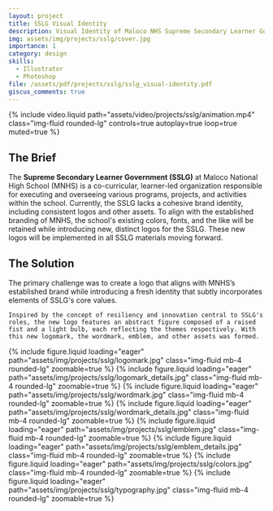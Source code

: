 ```yaml
---
layout: project
title: SSLG Visual Identity
description: Visual Identity of Maloco NHS Supreme Secondary Learner Government
img: assets/img/projects/sslg/cover.jpg
importance: 1
category: design
skills:
  - Illustrator
  - Photoshop
file: /assets/pdf/projects/sslg/sslg_visual-identity.pdf
giscus_comments: true
---
```


{% include video.liquid path="assets/video/projects/sslg/animation.mp4" class="img-fluid rounded-lg" controls=true autoplay=true loop=true muted=true %}

<section id="brief" class="mb-3">
  <h2>The Brief</h2>

  <p>
    The <strong>Supreme Secondary Learner Government (SSLG)</strong> at Maloco National High School (MNHS) is a co-curricular, learner-led organization responsible for executing and overseeing various programs, projects, and activities within the school. Currently, the SSLG lacks a cohesive brand identity, including consistent logos and other assets. To align with the established branding of MNHS, the school's existing colors, fonts, and the like will be retained while introducing new, distinct logos for the SSLG. These new logos will be implemented in all SSLG materials moving forward.
  </p>
</section>

<section id="solution" class="mb-5">
  <h2>The Solution</h2>

  <p>
    The primary challenge was to create a logo that aligns with MNHS’s established brand while introducing a fresh identity that subtly incorporates elements of SSLG's core values.

    Inspired by the concept of resiliency and innovation central to SSLG's roles, the new logo features an abstract figure composed of a raised fist and a light bulb, each reflecting the themes respectively. With this new logomark, the wordmark, emblem, and other assets was formed.

  </p>
</section>

<div class="px-lg-5 mx-lg-5">
  {% include figure.liquid loading="eager" path="assets/img/projects/sslg/logomark.jpg" class="img-fluid mb-4 rounded-lg" zoomable=true %}
  {% include figure.liquid loading="eager" path="assets/img/projects/sslg/logomark_details.jpg" class="img-fluid mb-4 rounded-lg" zoomable=true %}
  {% include figure.liquid loading="eager" path="assets/img/projects/sslg/wordmark.jpg" class="img-fluid mb-4 rounded-lg" zoomable=true %}
  {% include figure.liquid loading="eager" path="assets/img/projects/sslg/wordmark_details.jpg" class="img-fluid mb-4 rounded-lg" zoomable=true %}
  {% include figure.liquid loading="eager" path="assets/img/projects/sslg/emblem.jpg" class="img-fluid mb-4 rounded-lg" zoomable=true %}
  {% include figure.liquid loading="eager" path="assets/img/projects/sslg/emblem_details.jpg" class="img-fluid mb-4 rounded-lg" zoomable=true %}
  {% include figure.liquid loading="eager" path="assets/img/projects/sslg/colors.jpg" class="img-fluid mb-4 rounded-lg" zoomable=true %}
  {% include figure.liquid loading="eager" path="assets/img/projects/sslg/typography.jpg" class="img-fluid mb-4 rounded-lg" zoomable=true %}
</div>
